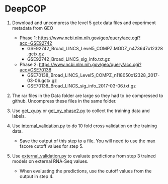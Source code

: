 # DeepCOP

1. Download and uncompress the level 5 gctx data files and experiment metadata from GEO
   * Phase 1: https://www.ncbi.nlm.nih.gov/geo/query/acc.cgi?acc=GSE92742
     * GSE92742_Broad_LINCS_Level5_COMPZ.MODZ_n473647x12328.gctx.gz <br>
     * GSE92742_Broad_LINCS_sig_info.txt.gz <br>
   * Phase 2: https://www.ncbi.nlm.nih.gov/geo/query/acc.cgi?acc=GSE70138 <br>
     * GSE70138_Broad_LINCS_Level5_COMPZ_n118050x12328_2017-03-06.gctx.gz <br>
     * GSE70138_Broad_LINCS_sig_info_2017-03-06.txt.gz <br>

2. The rar files in the Data folder are large so they had to be compressed to github. 
Uncompress these files in the same folder. 

3. Use [get_xy.py](get_xy.py) or [get_xy_phase2.py](get_xy_phase2.py) to collect the training data and labels.

4. Use [internal_validation.py](internal_validation.py) to do 10 fold cross validation on the training data.
    * Save the output of this step to a file. You will need to use the max fscore cutoff values for step 5. 

5. Use [external_validation.py](external_validation.py) to evaluate predictions from step 3 trained models on external RNA-Seq values.
    * When evaluating the predictions, use the cutoff values from the output in step 4.
